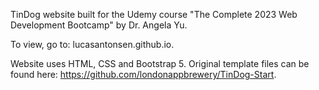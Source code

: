 TinDog website built for the Udemy course "The Complete 2023 Web Development Bootcamp" by Dr. Angela Yu.

To view, go to: lucasantonsen.github.io.

Website uses HTML, CSS and Bootstrap 5. Original template files can be found here: https://github.com/londonappbrewery/TinDog-Start.
